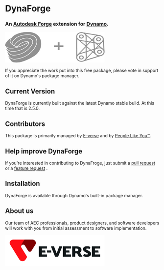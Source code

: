 # DynaForge

<h3 align="left">An <a href="https://forge.autodesk.com/" target="_blank">Autodesk Forge</a> extension for <a href="http://dynamobim.org/" target="_blank">Dynamo</a>.</h3>


[<img src="https://github.com/EverseDevelopment/DynaForge/blob/main/Assets/DynamoForge.png" width="325" height="100">](https://www.e-verse.com/)

If you appreciate the work put into this free package, please vote in support of it on Dynamo's package manager. 

## Current Version
DynaForge is currently built against the latest Dynamo stable build. At this time that is 2.5.0.

## Contributors
This package is primarily managed by [E-verse](https://www.e-verse.co/) and by [People Like You™](https://github.com/EverseDevelopment/DynaForge/pulse).

## Help improve DynaForge
If you're interested in contributing to DynaFroge, just submit a [pull request](https://github.com/EverseDevelopment/DynaForge/pulls) or a [feature request](https://github.com/EverseDevelopment/DynaForge/issues) .

## Installation
DynaForge is available through Dynamo's built-in package manager.

## About us ##

Our team of AEC professionals, product designers, and software developers will work with you from initial assessment to software implementation.

[<img src="https://github.com/EverseDevelopment/DynaForge/blob/main/Assets/e-verse_logo_no%20slogan.jpg" width="325" height="100">](https://www.e-verse.com/)

